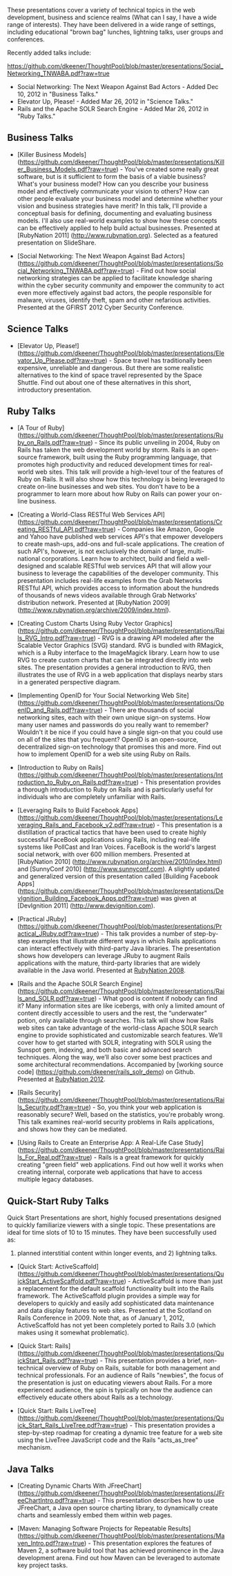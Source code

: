 These presentations cover a variety of technical topics in the web development,
business and science realms (What can I say, I have a wide range of interests). 
They have been delivered in a wide range of settings, including
educational "brown bag" lunches, lightning talks, user groups and conferences.

Recently added talks include:

https://github.com/dkeener/ThoughtPool/blob/master/presentations/Social_Networking_TNWABA.pdf?raw=true

* Social Networking: The Next Weapon Against Bad Actors - Added Dec 10, 2012 in "Business Talks."
* Elevator Up, Please! - Added Mar 26, 2012 in "Science Talks."
* Rails and the Apache SOLR Search Engine - Added Mar 26, 2012 in "Ruby Talks."

Business Talks
--------------

* [Killer Business Models] (https://github.com/dkeener/ThoughtPool/blob/master/presentations/Killer_Business_Models.pdf?raw=true) -
You've created some really great software, but is it sufficient to form the
basis of a viable business? What's your business model? How can you describe
your business model and effectively communicate your vision to others? How can
other people evaluate your business model and determine whether your vision
and business strategies have merit? In this talk, I'll provide a conceptual
basis for defining, documenting and evaluating business models. I'll also use
real-world examples to show how these concepts can be effectively applied to
help build actual businesses. Presented at [RubyNation 2011] (http://www.rubynation.org).
Selected as a featured presentation on SlideShare.

* [Social Networking: The Next Weapon Against Bad Actors] (https://github.com/dkeener/ThoughtPool/blob/master/presentations/Social_Networking_TNWABA.pdf?raw=true) - 
Find out how social networking strategies can be applied to facilitate
knowledge sharing within the cyber security community and empower the community
to act even more effectively against bad actors, the people responsible for
malware, viruses, identify theft, spam and other nefarious activities.
Presented at the GFIRST 2012 Cyber Security Conference.

Science Talks
-------------

* [Elevator Up, Please!] (https://github.com/dkeener/ThoughtPool/blob/master/presentations/Elevator_Up_Please.pdf?raw=true) - 
Space travel has traditionally been expensive, unreliable and dangerous. But
there are some realistic alternatives to the kind of space travel represented
by the Space Shuttle. Find out about one of these alternatives in this short,
introductory presentation.

Ruby Talks
----------

* [A Tour of Ruby] (https://github.com/dkeener/ThoughtPool/blob/master/presentations/Ruby_on_Rails.pdf?raw=true) - Since its public unveiling in 2004, Ruby on
Rails has taken the web development world by storm. Rails is an open-source
framework, built using the Ruby programming language, that promotes high
productivity and reduced development times for real-world web sites. This talk
will provide a high-level tour of the features of Ruby on Rails. It will also
show how this technology is being leveraged to create on-line businesses and
web sites. You don't have to be a programmer to learn more about how Ruby on
Rails can power your on-line business.

* [Creating a World-Class RESTful Web Services API] (https://github.com/dkeener/ThoughtPool/blob/master/presentations/Creating_RESTful_API.pdf?raw=true) -
Companies like Amazon, Google and Yahoo have published web services API's that
empower developers to create mash-ups, add-ons and full-scale applications. The
creation of such API's, however, is not exclusively the domain of large,
multi-national corporations. Learn how to architect, build and field a
well-designed and scalable RESTful web services API that will allow your
business to leverage the capabilities of the developer community. This
presentation includes real-life examples from the Grab Networks RESTful API,
which provides access to information about the hundreds of thousands of news
videos available through Grab Networks' distribution network. Presented at
[RubyNation 2009] (http://www.rubynation.org/archive/2009/index.html).

* [Creating Custom Charts Using Ruby Vector Graphics] (https://github.com/dkeener/ThoughtPool/blob/master/presentations/Rails_RVG_Intro.pdf?raw=true) - RVG is
a drawing API modeled after the Scalable Vector Graphics (SVG) standard. RVG
is bundled with RMagick, which is a Ruby interface to the ImageMagick library.
Learn how to use RVG to create custom charts that can be integrated directly
into web sites. The presentation provides a general introduction to RVG, then
illustrates the use of RVG in a web application that displays nearby stars in
a generated perspective diagram.

* [Implementing OpenID for Your Social Networking Web Site] (https://github.com/dkeener/ThoughtPool/blob/master/presentations/OpenID_and_Rails.pdf?raw=true) -
There are thousands of social networking sites, each with their own unique
sign-on systems. How many user names and passwords do you really want to
remember? Wouldn't it be nice if you could have a single sign-on that you could
use on all of the sites that you frequent? OpenID is an open-source,
decentralized sign-on technology that promises this and more. Find out how to
implement OpenID for a web site using Ruby on Rails.

* [Introduction to Ruby on Rails] (https://github.com/dkeener/ThoughtPool/blob/master/presentations/Introduction_to_Ruby_on_Rails.pdf?raw=true) - This
presentation provides a thorough introduction to Ruby on Rails and is
particularly useful for individuals who are completely unfamiliar with Rails.

* [Leveraging Rails to Build Facebook Apps] (https://github.com/dkeener/ThoughtPool/blob/master/presentations/Leveraging_Rails_and_Facebook_v2.pdf?raw=true) -
This presentation is a distillation of practical tactics that have been used
to create highly successful FaceBook applications using Rails, including
real-life systems like PollCast and Iran Voices. FaceBook is the world's
largest social network, with over 600 million members. Presented at
[RubyNation 2010] (http://www.rubynation.org/archive/2010/index.html) and
[SunnyConf 2010] (http://www.sunnyconf.com).
A slightly updated and generalized version of this presentation called
[Building Facebook Apps] (https://github.com/dkeener/ThoughtPool/blob/master/presentations/DevIgnition_Building_Facebook_Apps.pdf?raw=true)
was given at [DevIgnition 2011] (http://www.devignition.com).

* [Practical JRuby] (https://github.com/dkeener/ThoughtPool/blob/master/presentations/Practical_JRuby.pdf?raw=true) -
This talk provides a number of step-by-step examples that illustrate different
ways in which Rails applications can interact effectively with third-party Java
libraries. The presentation shows how developers can leverage JRuby to augment
Rails applications with the mature, third-party libraries that are widely
available in the Java world. Presented at
[RubyNation 2008](http://www.rubynation.org/archive/2008/index.html).

* [Rails and the Apache SOLR Search Engine] (https://github.com/dkeener/ThoughtPool/blob/master/presentations/Rails_and_SOLR.pdf?raw=true) - 
What good is content if nobody can find it? Many information sites are like
icebergs, with only a limited amount of content directly accessible to users
and the rest, the “underwater” potion, only available through searches. This
talk will show how Rails web sites can take advantage of the world-class
Apache SOLR search engine to provide sophisticated and customizable search
features. We’ll cover how to get started with SOLR, integrating with SOLR
using the Sunspot gem, indexing, and both basic and advanced search
techniques. Along the way, we’ll also cover some best practices and some
architectural recommendations. Accompanied by 
[working source code] (https://github.com/dkeener/rails_solr_demo) on 
Github. Presented at [RubyNation 2012](http://www.rubynation.org).

* [Rails Security] (https://github.com/dkeener/ThoughtPool/blob/master/presentations/Rails_Security.pdf?raw=true) - So, you think your web application is
reasonably secure? Well, based on the statistics, you're probably wrong. This
talk examines real-world security problems in Rails applications, and shows
how they can be mediated.

* [Using Rails to Create an Enterprise App: A Real-Life Case Study] (https://github.com/dkeener/ThoughtPool/blob/master/presentations/Rails_For_Real.pdf?raw=true) -
Rails is a great framework for quickly creating "green field" web applications.
Find out how well it works when creating internal, corporate web applications
that have to access multiple legacy databases.

Quick-Start Ruby Talks
----------------------

Quick Start Presentations are short, highly focused presentations designed to
quickly familiarize viewers with a single topic. These presentations are ideal
for time slots of 10 to 15 minutes. They have been successfully used as:
1) planned interstitial content within longer events, and 2) lightning talks.

* [Quick Start: ActiveScaffold] (https://github.com/dkeener/ThoughtPool/blob/master/presentations/QuickStart_ActiveScaffold.pdf?raw=true) -
ActiveScaffold is more than just a replacement for the default scaffold
functionality built into the Rails framework. The ActiveScaffold plugin
provides a simple way for developers to quickly and easily add sophisticated
data maintenance and data display features to web sites. Presented at the
Scotland on Rails Conference in 2009. Note that, as of January 1, 2012,
ActiveScaffold has not yet been completely ported to Rails 3.0 (which makes
using it somewhat problematic).

* [Quick Start: Rails] (https://github.com/dkeener/ThoughtPool/blob/master/presentations/QuickStart_Rails.pdf?raw=true) -
This presentation provides a brief, non-technical overview of Ruby on Rails,
suitable for both management and technical professionals. For an audience of
Rails "newbies", the focus of the presentation is just on educating viewers
about Rails. For a more experienced audience, the spin is typically on how the
audience can effectively educate others about Rails as a technology.

* [Quick Start: Rails LiveTree] (https://github.com/dkeener/ThoughtPool/blob/master/presentations/Quick_Start_Rails_LiveTree.pdf?raw=true) -
This presentation provides a step-by-step roadmap for creating a dynamic tree
feature for a web site using the LiveTree JavaScript code and the Rails
"acts_as_tree" mechanism.

Java Talks
----------

* [Creating Dynamic Charts With JFreeChart] (https://github.com/dkeener/ThoughtPool/blob/master/presentations/JFreeChartIntro.pdf?raw=true) - This presentation
describes how to use JFreeChart, a Java open source charting library, to
dynamically create charts and seamlessly embed them within web pages.

* [Maven: Managing Software Projects for Repeatable Results] (https://github.com/dkeener/ThoughtPool/blob/master/presentations/Maven_Intro.pdf?raw=true) -
This presentation explores the features of Maven 2, a software build tool that
has achieved prominence in the Java development arena. Find out how Maven can
be leveraged to automate key project tasks.
